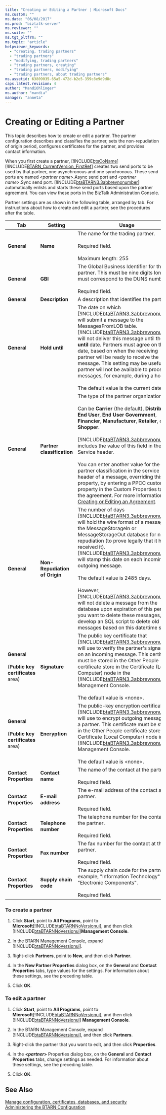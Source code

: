 ```yaml
---
title: "Creating or Editing a Partner | Microsoft Docs"
ms.custom: ""
ms.date: "06/08/2017"
ms.prod: "biztalk-server"
ms.reviewer: ""
ms.suite: ""
ms.tgt_pltfrm: ""
ms.topic: "article"
helpviewer_keywords: 
  - "creating, trading partners"
  - "trading partners"
  - "modifying, trading partners"
  - "trading partners, creating"
  - "trading partners, modifying"
  - "trading partners, about trading partners"
ms.assetid: 63809035-65a5-472d-b2e5-359c8e9d9d8c
caps.latest.revision: 4
author: "MandiOhlinger"
ms.author: "mandia"
manager: "anneta"
---
```

# Creating or Editing a Partner
This topic describes how to create or edit a partner. The partner configuration describes and classifies the partner, sets the non-repudiation of origin period, configures certificates for the partner, and provides contact information.  
  
 When you first create a partner, [!INCLUDE[btsCoName](../../includes/btsconame-md.md)][!INCLUDE[BTARN_CurrentVersion_FirstRef](../../includes/btarn-currentversion-firstref-md.md)] creates two send ports to be used by that partner, one asynchronous and one synchronous. These send ports are named \<*partner name*\>.Async send port and \<*partner name*\>.Sync send port. [!INCLUDE[btaBTARN3.3abbrevnonumber](../../includes/btabtarn3-3abbrevnonumber-md.md)] automatically enlists and starts these send ports based upon the partner agreement. You can view these ports in the BizTalk Administration Console.  
  
 Partner settings are as shown in the following table, arranged by tab. For instructions about how to create and edit a partner, see the procedures after the table.  
  
|Tab|Setting|Usage|  
|---------|-------------|-----------|  
|**General**|**Name**|The name for the trading partner.<br /><br /> Required field.<br /><br /> Maximum length: 255|  
|**General**|**GBI**|The Global Business Identifier for the partner. This must be nine digits long, and must correspond to the DUNS number.<br /><br /> Required field.|  
|**General**|**Description**|A description that identifies the partner.|  
|**General**|**Hold until**|The date on which [!INCLUDE[btaBTARN3.3abbrevnonumber](../../includes/btabtarn3-3abbrevnonumber-md.md)] will submit a message to the MessagesFromLOB table. [!INCLUDE[btaBTARN3.3abbrevnonumber](../../includes/btabtarn3-3abbrevnonumber-md.md)] will not deliver this message until the **Hold until** date. Partners must agree on this date, based on when the receiving partner will be ready to receive the message. This setting may be useful if a partner will not be available to process messages, for example, during a holiday.<br /><br /> The default value is the current date.|  
|**General**|**Partner classification**|The type of the partner organization.<br /><br /> Can be **Carrier** (the default), **Distributor**, **End User**, **End User Government**, **Financier**, **Manufacturer**, **Retailer**, or **Shopper**.<br /><br /> [!INCLUDE[btaBTARN3.3abbrevnonumber](../../includes/btabtarn3-3abbrevnonumber-md.md)] includes the value of this field in the Service header.<br /><br /> You can enter another value for the partner classification in the service header of a message, overriding this property, by entering a PPCC custom property in the Custom Properties tab of the agreement. For more information, see [Creating or Editing an Agreement](../../adapters-and-accelerators/accelerator-rosettanet/creating-or-editing-an-agreement.md).|  
|**General**|**Non-Repudiation of Origin**|The number of days [!INCLUDE[btaBTARN3.3abbrevnonumber](../../includes/btabtarn3-3abbrevnonumber-md.md)] will hold the wire format of a message in the MessageStorageIn or MessageStorageOut database for non-repudiation (to prove legally that it has received it). [!INCLUDE[btaBTARN3.3abbrevnonumber](../../includes/btabtarn3-3abbrevnonumber-md.md)] will stamp this date on each incoming or outgoing message.<br /><br /> The default value is 2485 days.<br /><br /> However, [!INCLUDE[btaBTARN3.3abbrevnonumber](../../includes/btabtarn3-3abbrevnonumber-md.md)] will not delete a message from the database upon expiration of this period. If you want to delete these messages, develop an SQL script to delete old messages based on this date/time stamp.|  
|**General**<br /><br /> (**Public key certificates** area)|**Signature**|The public key certificate that [!INCLUDE[btaBTARN3.3abbrevnonumber](../../includes/btabtarn3-3abbrevnonumber-md.md)] will use to verify the partner's signature on an incoming message. This certificate must be stored in the Other People certificate store in the Certificate (Local Computer) node in the [!INCLUDE[btaBTARN3.3abbrevnonumber](../../includes/btabtarn3-3abbrevnonumber-md.md)] Management Console.<br /><br /> The default value is \<none\>.|  
|**General**<br /><br /> (**Public key certificates** area)|**Encryption**|The public-key encryption certificate that [!INCLUDE[btaBTARN3.3abbrevnonumber](../../includes/btabtarn3-3abbrevnonumber-md.md)] will use to encrypt outgoing messages to a partner. This certificate must be stored in the Other People certificate store in the Certificate (Local Computer) node in the [!INCLUDE[btaBTARN3.3abbrevnonumber](../../includes/btabtarn3-3abbrevnonumber-md.md)] Management Console.<br /><br /> The default value is \<none\>.|  
|**Contact Properties**|**Contact name**|The name of the contact at the partner.<br /><br /> Required field.|  
|**Contact Properties**|**E-mail address**|The e-mail address of the contact at the partner.<br /><br /> Required field.|  
|**Contact Properties**|**Telephone number**|The telephone number for the contact at the partner.<br /><br /> Required field.|  
|**Contact Properties**|**Fax number**|The fax number for the contact at the partner.<br /><br /> Required field.|  
|**Contact Properties**|**Supply chain code**|The supply chain code for the partner. For example, "Information Technology" or "Electronic Components".<br /><br /> Required field.|  
  
### To create a partner  
  
1.  Click **Start**, point to **All Programs**, point to **Microsoft**[!INCLUDE[btaBTARNNoVersionui](../../includes/btabtarnnoversionui-md.md)], and then click [!INCLUDE[btaBTARNNoVersionui](../../includes/btabtarnnoversionui-md.md)]**Management Console**.  
  
2.  In the BTARN Management Console, expand [!INCLUDE[btaBTARNNoVersionui](../../includes/btabtarnnoversionui-md.md)].  
  
3.  Right-click **Partners**, point to **New**, and then click **Partner**.  
  
4.  In the **New Partner Properties** dialog box, on the **General** and **Contact Properties** tabs, type values for the settings. For information about these settings, see the preceding table.  
  
5.  Click **OK**.  
  
### To edit a partner  
  
1.  Click **Start**, point to **All Programs**, point to **Microsoft**[!INCLUDE[btaBTARNNoVersionui](../../includes/btabtarnnoversionui-md.md)], and then click [!INCLUDE[btaBTARNNoVersionui](../../includes/btabtarnnoversionui-md.md)] **Management Console**.  
  
2.  In the BTARN Management Console, expand [!INCLUDE[btaBTARNNoVersionui](../../includes/btabtarnnoversionui-md.md)], and then click **Partners**.  
  
3.  Right-click the partner that you want to edit, and then click **Properties**.  
  
4.  In the **\<***partner***\>** Properties dialog box, on the **General** and **Contact Properties** tabs, change settings as needed. For information about these settings, see the preceding table.  
  
5.  Click **OK**.  
  
## See Also  
 [Manage configuration, certificates, databases, and security](manage-configuration-certificates-databases-security.md)   
 [Administering the BTARN Configuration](../../adapters-and-accelerators/accelerator-rosettanet/administering-the-btarn-configuration.md)